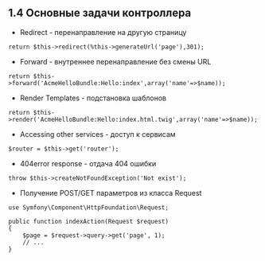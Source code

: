 ## 1.4 Основные задачи контроллера

*   Redirect - перенаправление на другую страницу

`return $this->redirect(%this->generateUrl('page'),301);`

*   Forward - внутреннее перенаправление без смены URL

`return $this->forward('AcmeHelloBundle:Hello:index',array('name'=>$name));`

*   Render Templates - подстановка шаблонов

`return $this->render('AcmeHelloBundle:Hello:index.html.twig',array('name'=>$name));`

*   Accessing other services - доступ к сервисам

`$router = $this->get('router');`

*   404error response - отдача 404 ошибки

`throw $this->createNotFoundException('Not exist');`
*   Получение POST/GET параметров из класса Request

```
use Symfony\Component\HttpFoundation\Request;

public function indexAction(Request $request)
{
    $page = $request->query->get('page', 1);
    // ...
}
```